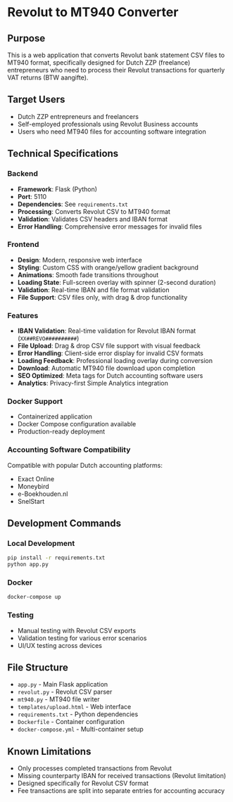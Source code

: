 # Revolut to MT940 Converter

## Purpose
This is a web application that converts Revolut bank statement CSV files to MT940 format, specifically designed for Dutch ZZP (freelance) entrepreneurs who need to process their Revolut transactions for quarterly VAT returns (BTW aangifte).

## Target Users
- Dutch ZZP entrepreneurs and freelancers
- Self-employed professionals using Revolut Business accounts
- Users who need MT940 files for accounting software integration

## Technical Specifications

### Backend
- **Framework**: Flask (Python)
- **Port**: 5110
- **Dependencies**: See `requirements.txt`
- **Processing**: Converts Revolut CSV to MT940 format
- **Validation**: Validates CSV headers and IBAN format
- **Error Handling**: Comprehensive error messages for invalid files

### Frontend
- **Design**: Modern, responsive web interface
- **Styling**: Custom CSS with orange/yellow gradient background
- **Animations**: Smooth fade transitions throughout
- **Loading State**: Full-screen overlay with spinner (2-second duration)
- **Validation**: Real-time IBAN and file format validation
- **File Support**: CSV files only, with drag & drop functionality

### Features
- **IBAN Validation**: Real-time validation for Revolut IBAN format (`XX##REVO##########`)
- **File Upload**: Drag & drop CSV file support with visual feedback
- **Error Handling**: Client-side error display for invalid CSV formats
- **Loading Feedback**: Professional loading overlay during conversion
- **Download**: Automatic MT940 file download upon completion
- **SEO Optimized**: Meta tags for Dutch accounting software users
- **Analytics**: Privacy-first Simple Analytics integration

### Docker Support
- Containerized application
- Docker Compose configuration available
- Production-ready deployment

### Accounting Software Compatibility
Compatible with popular Dutch accounting platforms:
- Exact Online
- Moneybird  
- e-Boekhouden.nl
- SnelStart

## Development Commands

### Local Development
```bash
pip install -r requirements.txt
python app.py
```

### Docker
```bash
docker-compose up
```

### Testing
- Manual testing with Revolut CSV exports
- Validation testing for various error scenarios
- UI/UX testing across devices

## File Structure
- `app.py` - Main Flask application
- `revolut.py` - Revolut CSV parser
- `mt940.py` - MT940 file writer
- `templates/upload.html` - Web interface
- `requirements.txt` - Python dependencies
- `Dockerfile` - Container configuration
- `docker-compose.yml` - Multi-container setup

## Known Limitations
- Only processes completed transactions from Revolut
- Missing counterparty IBAN for received transactions (Revolut limitation)
- Designed specifically for Revolut CSV format
- Fee transactions are split into separate entries for accounting accuracy